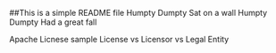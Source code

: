 ##This is a simple README file
Humpty Dumpty
Sat on a wall
Humpty Dumpty
Had a great fall

Apache Licnese sample
License vs Licensor vs Legal Entity
